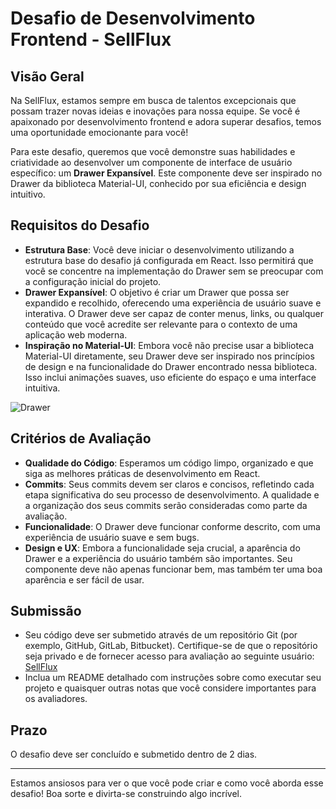 # Desafio de Desenvolvimento Frontend - SellFlux

## Visão Geral

Na SellFlux, estamos sempre em busca de talentos excepcionais que possam trazer novas ideias e inovações para nossa equipe. Se você é apaixonado por desenvolvimento frontend e adora superar desafios, temos uma oportunidade emocionante para você!

Para este desafio, queremos que você demonstre suas habilidades e criatividade ao desenvolver um componente de interface de usuário específico: um **Drawer Expansível**. Este componente deve ser inspirado no Drawer da biblioteca Material-UI, conhecido por sua eficiência e design intuitivo.

## Requisitos do Desafio

- **Estrutura Base**: Você deve iniciar o desenvolvimento utilizando a estrutura base do desafio já configurada em React. Isso permitirá que você se concentre na implementação do Drawer sem se preocupar com a configuração inicial do projeto.
- **Drawer Expansível**: O objetivo é criar um Drawer que possa ser expandido e recolhido, oferecendo uma experiência de usuário suave e interativa. O Drawer deve ser capaz de conter menus, links, ou qualquer conteúdo que você acredite ser relevante para o contexto de uma aplicação web moderna.
- **Inspiração no Material-UI**: Embora você não precise usar a biblioteca Material-UI diretamente, seu Drawer deve ser inspirado nos princípios de design e na funcionalidade do Drawer encontrado nessa biblioteca. Isso inclui animações suaves, uso eficiente do espaço e uma interface intuitiva.

![Drawer](https://media.giphy.com/media/v1.Y2lkPTc5MGI3NjExOTM0YnJmN3V6ZDc1ZDFiamdmZGxjdGl4aWxxNHdlNzFwbWQycDEwayZlcD12MV9pbnRlcm5hbF9naWZfYnlfaWQmY3Q9Zw/NyC44vxd4TN9auQbMT/giphy.gif)

## Critérios de Avaliação

- **Qualidade do Código**: Esperamos um código limpo, organizado e que siga as melhores práticas de desenvolvimento em React.
- **Commits**: Seus commits devem ser claros e concisos, refletindo cada etapa significativa do seu processo de desenvolvimento. A qualidade e a organização dos seus commits serão consideradas como parte da avaliação.
- **Funcionalidade**: O Drawer deve funcionar conforme descrito, com uma experiência de usuário suave e sem bugs.
- **Design e UX**: Embora a funcionalidade seja crucial, a aparência do Drawer e a experiência do usuário também são importantes. Seu componente deve não apenas funcionar bem, mas também ter uma boa aparência e ser fácil de usar.

## Submissão

- Seu código deve ser submetido através de um repositório Git (por exemplo, GitHub, GitLab, Bitbucket). Certifique-se de que o repositório seja privado e de fornecer acesso para avaliação ao seguinte usuário: [SellFlux](https://github.com/SellFlux)
- Inclua um README detalhado com instruções sobre como executar seu projeto e quaisquer outras notas que você considere importantes para os avaliadores.

## Prazo

O desafio deve ser concluído e submetido dentro de 2 dias.

---

Estamos ansiosos para ver o que você pode criar e como você aborda esse desafio! Boa sorte e divirta-se construindo algo incrível.
